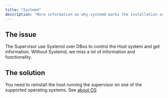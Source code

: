 ```yaml
---
title: "Systemd"
description: "More information on why systemd marks the installation as unsupported."
---
```


## The issue

The Supervisor use Systemd over DBus to control the Host system and get information.
Without Systemd, we miss a lot of information and functionality.

## The solution

You need to reinstall the host running the supervisor on one of the supported
operating systems. See [about OS](/more-info/unsupported/os)

